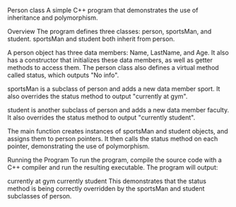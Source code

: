 Person class
A simple C++ program that demonstrates the use of inheritance and polymorphism.

Overview
The program defines three classes: person, sportsMan, and student. sportsMan and student both inherit from person.

A person object has three data members: Name, LastName, and Age. It also has a constructor that initializes these data members, as well as getter methods to access them. The person class also defines a virtual method called status, which outputs "No info".

sportsMan is a subclass of person and adds a new data member sport. It also overrides the status method to output "currently at gym".

student is another subclass of person and adds a new data member faculty. It also overrides the status method to output "currently student".

The main function creates instances of sportsMan and student objects, and assigns them to person pointers. It then calls the status method on each pointer, demonstrating the use of polymorphism.

Running the Program
To run the program, compile the source code with a C++ compiler and run the resulting executable. The program will output:


currently at gym
currently student
This demonstrates that the status method is being correctly overridden by the sportsMan and student subclasses of person.
